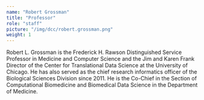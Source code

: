 ```yaml
---
name: "Robert Grossman"
title: "Professor"
role: "staff"
picture: "/img/dcc/robert.grossman.png"
weight: 1
---
```


Robert L. Grossman is the Frederick H. Rawson Distinguished Service Professor 
in Medicine and Computer Science and the Jim and Karen Frank Director of the 
Center for Translational Data Science at the University of Chicago. 
He has also served as the chief research informatics officer of the Biological 
Sciences Division since 2011. He is the Co-Chief in the Section of Computational
Biomedicine and Biomedical Data Science in the Department of Medicine.
